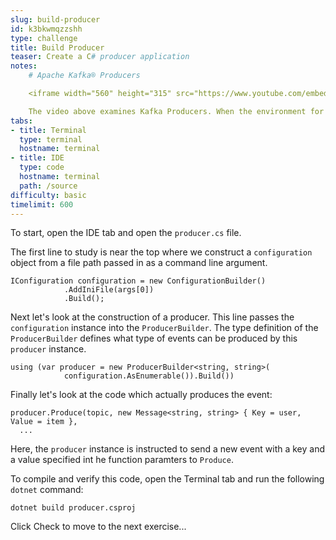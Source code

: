 ```yaml
---
slug: build-producer
id: k3bkwmqzzshh
type: challenge
title: Build Producer
teaser: Create a C# producer application
notes:
    # Apache Kafka® Producers

    <iframe width="560" height="315" src="https://www.youtube.com/embed/I7zm3on_cQQ" title="YouTube video player" frameborder="0" allow="accelerometer; autoplay; clipboard-write; encrypted-media; gyroscope; picture-in-picture" allowfullscreen></iframe>

    The video above examines Kafka Producers. When the environment for this challenge is ready, a Start button will be available in the bottom right corner of the browser.
tabs:
- title: Terminal
  type: terminal
  hostname: terminal
- title: IDE
  type: code
  hostname: terminal
  path: /source
difficulty: basic
timelimit: 600
---
```


To start, open the IDE tab and open the `producer.cs` file.

The first line to study is near the top where we construct a `configuration` object from a file path passed in as a command line argument.

```
IConfiguration configuration = new ConfigurationBuilder()
            .AddIniFile(args[0])
            .Build();
```

Next let's look at the construction of a producer. This line passes the `configuration` instance into the `ProducerBuilder`. The type definition of the `ProducerBuilder` defines what type of events can be produced by this `producer` instance. 

```
using (var producer = new ProducerBuilder<string, string>(
            configuration.AsEnumerable()).Build())
```

Finally let's look at the code which actually produces the event:

```
producer.Produce(topic, new Message<string, string> { Key = user, Value = item },
  ...
```

Here, the `producer` instance is instructed to send a new event with a key and a value specified int he function paramters to `Produce`.

To compile and verify this code, open the Terminal tab and run the following `dotnet` command:

```
dotnet build producer.csproj
```

Click Check to move to the next exercise...
